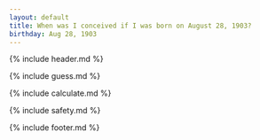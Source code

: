 ```yaml
---
layout: default
title: When was I conceived if I was born on August 28, 1903?
birthday: Aug 28, 1903
---
```


{% include header.md %}

{% include guess.md %}

{% include calculate.md %}

{% include safety.md %}

{% include footer.md %}



